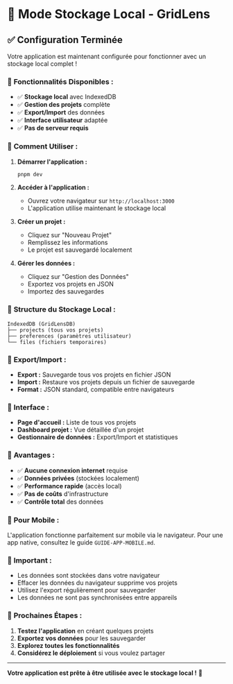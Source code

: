 # 📱 Mode Stockage Local - GridLens

## ✅ Configuration Terminée

Votre application est maintenant configurée pour fonctionner avec un stockage local complet !

### 🎯 **Fonctionnalités Disponibles :**

- ✅ **Stockage local** avec IndexedDB
- ✅ **Gestion des projets** complète
- ✅ **Export/Import** des données
- ✅ **Interface utilisateur** adaptée
- ✅ **Pas de serveur requis**

### 🚀 **Comment Utiliser :**

1. **Démarrer l'application :**
   ```bash
   pnpm dev
   ```

2. **Accéder à l'application :**
   - Ouvrez votre navigateur sur `http://localhost:3000`
   - L'application utilise maintenant le stockage local

3. **Créer un projet :**
   - Cliquez sur "Nouveau Projet"
   - Remplissez les informations
   - Le projet est sauvegardé localement

4. **Gérer les données :**
   - Cliquez sur "Gestion des Données"
   - Exportez vos projets en JSON
   - Importez des sauvegardes

### 📁 **Structure du Stockage Local :**

```
IndexedDB (GridLensDB)
├── projects (tous vos projets)
├── preferences (paramètres utilisateur)
└── files (fichiers temporaires)
```

### 🔄 **Export/Import :**

- **Export :** Sauvegarde tous vos projets en fichier JSON
- **Import :** Restaure vos projets depuis un fichier de sauvegarde
- **Format :** JSON standard, compatible entre navigateurs

### 🎨 **Interface :**

- **Page d'accueil :** Liste de tous vos projets
- **Dashboard projet :** Vue détaillée d'un projet
- **Gestionnaire de données :** Export/Import et statistiques

### 🔧 **Avantages :**

- ✅ **Aucune connexion internet** requise
- ✅ **Données privées** (stockées localement)
- ✅ **Performance rapide** (accès local)
- ✅ **Pas de coûts** d'infrastructure
- ✅ **Contrôle total** des données

### 📱 **Pour Mobile :**

L'application fonctionne parfaitement sur mobile via le navigateur. Pour une app native, consultez le guide `GUIDE-APP-MOBILE.md`.

### 🚨 **Important :**

- Les données sont stockées dans votre navigateur
- Effacer les données du navigateur supprime vos projets
- Utilisez l'export régulièrement pour sauvegarder
- Les données ne sont pas synchronisées entre appareils

### 🎯 **Prochaines Étapes :**

1. **Testez l'application** en créant quelques projets
2. **Exportez vos données** pour les sauvegarder
3. **Explorez toutes les fonctionnalités**
4. **Considérez le déploiement** si vous voulez partager

---

**Votre application est prête à être utilisée avec le stockage local !** 🎉
